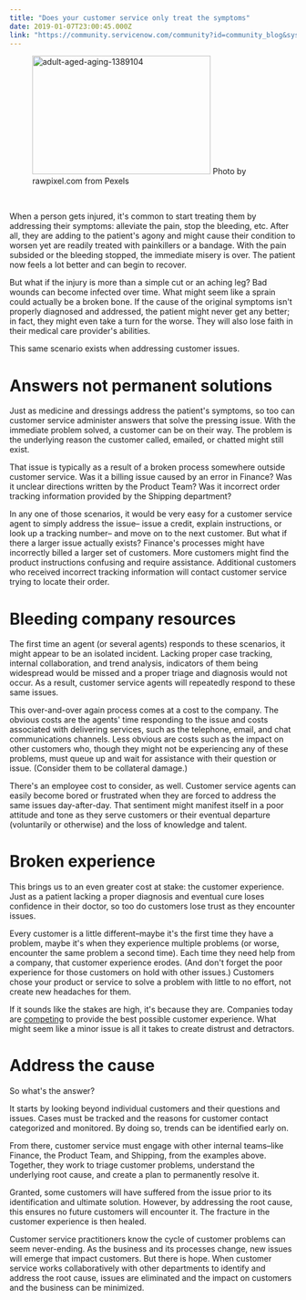 ```yaml
---
title: "Does your customer service only treat the symptoms"
date: 2019-01-07T23:00:45.000Z
link: "https://community.servicenow.com/community?id=community_blog&sys_id=10b81ea2db7a6b80656a5583ca9619ce"
---
```

<div class="wp-block-image alignnone wp-image-3455">
<figure class="alignleft is-resized"><img class="wp-image-3455" src="https://insightsincustomerservice.files.wordpress.com/2019/01/adult-aged-aging-1389104.jpg" alt="adult-aged-aging-1389104" width="313" height="208" />
Photo by rawpixel.com from Pexels
</figure>
</div>
<p> </p>
<p>When a person gets injured, it&#39;s common to start treating them by addressing their symptoms: alleviate the pain, stop the bleeding, etc. After all, they are adding to the patient&#39;s agony and might cause their condition to worsen yet are readily treated with painkillers or a bandage. With the pain subsided or the bleeding stopped, the immediate misery is over. The patient now feels a lot better and can begin to recover.</p>
<p>But what if the injury is more than a simple cut or an aching leg? Bad wounds can become infected over time. What might seem like a sprain could actually be a broken bone. If the cause of the original symptoms isn&#39;t properly diagnosed and addressed, the patient might never get any better; in fact, they might even take a turn for the worse. They will also lose faith in their medical care provider&#39;s abilities.</p>
<p>This same scenario exists when addressing customer issues.</p>
<h1>Answers not permanent solutions</h1>
<p>Just as medicine and dressings address the patient&#39;s symptoms, so too can customer service administer answers that solve the pressing issue. With the immediate problem solved, a customer can be on their way. The problem is the underlying reason the customer called, emailed, or chatted might still exist.</p>
<p>That issue is typically as a result of a broken process somewhere outside customer service. Was it a billing issue caused by an error in Finance? Was it unclear directions written by the Product Team? Was it incorrect order tracking information provided by the Shipping department?</p>
<p>In any one of those scenarios, it would be very easy for a customer service agent to simply address the issue– issue a credit, explain instructions, or look up a tracking number– and move on to the next customer. But what if there a larger issue actually exists? Finance&#39;s processes might have incorrectly billed a larger set of customers. More customers might find the product instructions confusing and require assistance. Additional customers who received incorrect tracking information will contact customer service trying to locate their order.</p>
<h1>Bleeding company resources</h1>
<p>The first time an agent (or several agents) responds to these scenarios, it might appear to be an isolated incident. Lacking proper case tracking, internal collaboration, and trend analysis, indicators of them being widespread would be missed and a proper triage and diagnosis would not occur. As a result, customer service agents will repeatedly respond to these same issues.</p>
<p>This over-and-over again process comes at a cost to the company. The obvious costs are the agents&#39; time responding to the issue and costs associated with delivering services, such as the telephone, email, and chat communications channels. Less obvious are costs such as the impact on other customers who, though they might not be experiencing any of these problems, must queue up and wait for assistance with their question or issue. (Consider them to be collateral damage.)</p>
<p>There&#39;s an employee cost to consider, as well. Customer service agents can easily become bored or frustrated when they are forced to address the same issues day-after-day. That sentiment might manifest itself in a poor attitude and tone as they serve customers or their eventual departure (voluntarily or otherwise) and the loss of knowledge and talent.</p>
<h1>Broken experience</h1>
<p>This brings us to an even greater cost at stake: the customer experience. Just as a patient lacking a proper diagnosis and eventual cure loses confidence in their doctor, so too do customers lose trust as they encounter issues.</p>
<p>Every customer is a little different–maybe it&#39;s the first time they have a problem, maybe it&#39;s when they experience multiple problems (or worse, encounter the same problem a second time). Each time they need help from a company, that customer experience erodes. (And don&#39;t forget the poor experience for those customers on hold with other issues.) Customers chose your product or service to solve a problem with little to no effort, not create new headaches for them.</p>
<p>If it sounds like the stakes are high, it&#39;s because they are. Companies today are <a href="https://www.gartner.com/smarterwithgartner/customer-experience-battlefield/" target="_blank" rel="noopener noreferrer nofollow">competing</a> to provide the best possible customer experience. What might seem like a minor issue is all it takes to create distrust and detractors.</p>
<h1>Address the cause</h1>
<p>So what&#39;s the answer?</p>
<p>It starts by looking beyond individual customers and their questions and issues. Cases must be tracked and the reasons for customer contact categorized and monitored. By doing so, trends can be identified early on.</p>
<p>From there, customer service must engage with other internal teams–like Finance, the Product Team, and Shipping, from the examples above. Together, they work to triage customer problems, understand the underlying root cause, and create a plan to permanently resolve it.</p>
<p>Granted, some customers will have suffered from the issue prior to its identification and ultimate solution. However, by addressing the root cause, this ensures no future customers will encounter it. The fracture in the customer experience is then healed.</p>
<p>Customer service practitioners know the cycle of customer problems can seem never-ending. As the business and its processes change, new issues will emerge that impact customers. But there is hope. When customer service works collaboratively with other departments to identify and address the root cause, issues are eliminated and the impact on customers and the business can be minimized.</p>